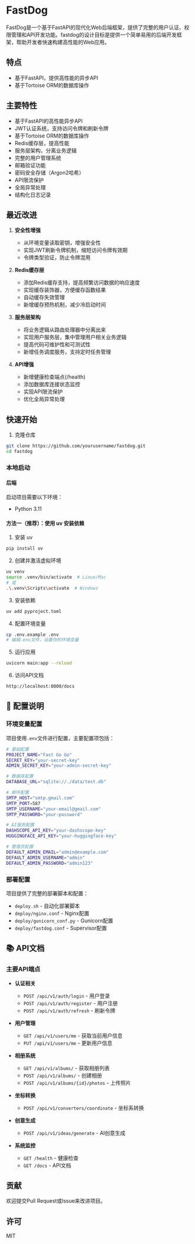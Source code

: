 # FastDog

FastDog是一个基于FastAPI的现代化Web后端框架，提供了完整的用户认证、权限管理和API开发功能。fastdog的设计目标是提供一个简单易用的后端开发框架，帮助开发者快速构建高性能的Web应用。
## 特点
- 基于FastAPI，提供高性能的异步API
- 基于Tortoise ORM的数据库操作

## 主要特性

- 基于FastAPI的高性能异步API
- JWT认证系统，支持访问令牌和刷新令牌
- 基于Tortoise ORM的数据库操作
- Redis缓存层，提高性能
- 服务层架构，分离业务逻辑
- 完整的用户管理系统
- 邮箱验证功能
- 密码安全存储（Argon2哈希）
- API限流保护
- 全局异常处理
- 结构化日志记录

## 最近改进

1. **安全性增强**
   - 从环境变量读取密钥，增强安全性
   - 实现JWT刷新令牌机制，缩短访问令牌有效期
   - 令牌类型验证，防止令牌混用

2. **Redis缓存层**
   - 添加Redis缓存支持，提高频繁访问数据的响应速度
   - 实现缓存装饰器，方便缓存函数结果
   - 自动缓存失效管理
   - 新增缓存预热机制，减少冷启动时间

3. **服务层架构**
   - 将业务逻辑从路由处理器中分离出来
   - 实现用户服务层，集中管理用户相关业务逻辑
   - 提高代码可维护性和可测试性
   - 新增任务调度服务，支持定时任务管理

4. **API增强**
   - 新增健康检查端点(/health)
   - 添加数据库连接状态监控
   - 实现API限流保护
   - 优化全局异常处理

## 快速开始

1. 克隆仓库
```bash
git clone https://github.com/yourusername/fastdog.git
cd fastdog
```

### 本地启动
#### 后端
启动项目需要以下环境：
- Python 3.11

#### 方法一（推荐）：使用 uv 安装依赖
1. 安装 uv
```sh
pip install uv
```

2. 创建并激活虚拟环境
```sh
uv venv
source .venv/bin/activate  # Linux/Mac
# 或
.\.venv\Scripts\activate  # Windows
```

3. 安装依赖
```sh
uv add pyproject.toml
```

4. 配置环境变量
```bash
cp .env.example .env
# 编辑.env文件，设置你的环境变量
```

5. 运行应用
```bash
uvicorn main:app --reload
```

6. 访问API文档
```
http://localhost:8000/docs
```

## 🔧 配置说明

### 环境变量配置
项目使用`.env`文件进行配置，主要配置项包括：

```bash
# 基础配置
PROJECT_NAME="Fast Go Go"
SECRET_KEY="your-secret-key"
ADMIN_SECRET_KEY="your-admin-secret-key"

# 数据库配置
DATABASE_URL="sqlite://./data/test.db"

# 邮件配置
SMTP_HOST="smtp.gmail.com"
SMTP_PORT=587
SMTP_USERNAME="your-email@gmail.com"
SMTP_PASSWORD="your-password"

# AI服务配置
DASHSCOPE_API_KEY="your-dashscope-key"
HUGGINGFACE_API_KEY="your-huggingface-key"

# 管理员配置
DEFAULT_ADMIN_EMAIL="admin@example.com"
DEFAULT_ADMIN_USERNAME="admin"
DEFAULT_ADMIN_PASSWORD="admin123"
```

### 部署配置
项目提供了完整的部署脚本和配置：

- `deploy.sh` - 自动化部署脚本
- `deploy/nginx.conf` - Nginx配置
- `deploy/gunicorn_conf.py` - Gunicorn配置
- `deploy/fastdog.conf` - Supervisor配置

## 📚 API文档

### 主要API端点

- **认证相关**
  - `POST /api/v1/auth/login` - 用户登录
  - `POST /api/v1/auth/register` - 用户注册
  - `POST /api/v1/auth/refresh` - 刷新令牌

- **用户管理**
  - `GET /api/v1/users/me` - 获取当前用户信息
  - `PUT /api/v1/users/me` - 更新用户信息

- **相册系统**
  - `GET /api/v1/albums/` - 获取相册列表
  - `POST /api/v1/albums/` - 创建相册
  - `POST /api/v1/albums/{id}/photos` - 上传照片

- **坐标转换**
  - `POST /api/v1/converters/coordinate` - 坐标系转换

- **创意生成**
  - `POST /api/v1/ideas/generate` - AI创意生成

- **系统监控**
  - `GET /health` - 健康检查
  - `GET /docs` - API文档

## 贡献

欢迎提交Pull Request或Issue来改进项目。

## 许可

MIT